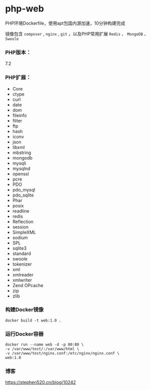 # php-web

PHP环境Dockerfile，使用apt包国内源加速，10分钟构建完成

镜像包含 `composer` , `nginx` , `git` ，以及PHP常用扩展 `Redis` 、 `MongoDB` 、 `Swoole`

### PHP版本：

7.2

### PHP扩展：

- Core
- ctype
- curl
- date
- dom
- fileinfo
- filter
- ftp
- hash
- iconv
- json
- libxml
- mbstring
- mongodb
- mysqli
- mysqlnd
- openssl
- pcre
- PDO
- pdo_mysql
- pdo_sqlite
- Phar
- posix
- readline
- redis
- Reflection
- session
- SimpleXML
- sodium
- SPL
- sqlite3
- standard
- swoole
- tokenizer
- xml
- xmlreader
- xmlwriter
- Zend OPcache
- zip
- zlib

### 构建Docker镜像

```shell
docker build -t web:1.0 .
```

### 运行Docker容器

```shell
docker run --name web -d -p 80:80 \
-v /var/www/test/:/var/www/html \
-v /var/www/test/nginx.conf:/etc/nginx/nginx.conf \
web:1.0
```

### 博客

https://stephen520.cn/blog/10242
